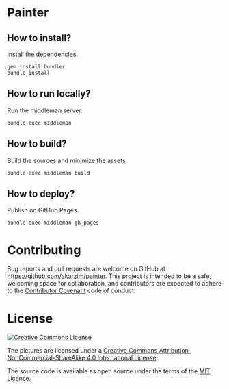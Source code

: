 # Painter

## How to install?

Install the dependencies.

```
gem install bundler
bundle install
```

## How to run locally?

Run the middleman server.

```
bundle exec middleman
```

## How to build?

Build the sources and minimize the assets.

```
bundle exec middleman build
```

## How to deploy?

Publish on GitHub Pages.

```
bundle exec middleman gh_pages
```

# Contributing

Bug reports and pull requests are welcome on GitHub at https://github.com/akarzim/painter.
This project is intended to be a safe, welcoming space for collaboration, and contributors are expected to adhere to the [Contributor Covenant] code of conduct.

[Contributor Covenant]: http://contributor-covenant.org/

# License

[![Creative Commons License](https://i.creativecommons.org/l/by-nc-sa/4.0/88x31.png)][CC-BY-NC-SA]

The pictures are licensed under a [Creative Commons Attribution-NonCommercial-ShareAlike 4.0 International License][CC-BY-NC-SA].

The source code is available as open source under the terms of the [MIT License][MIT].

[CC-BY-NC-SA]: https://creativecommons.org/licenses/by-nc-sa/4.0/
[MIT]: http://opensource.org/licenses/MIT
